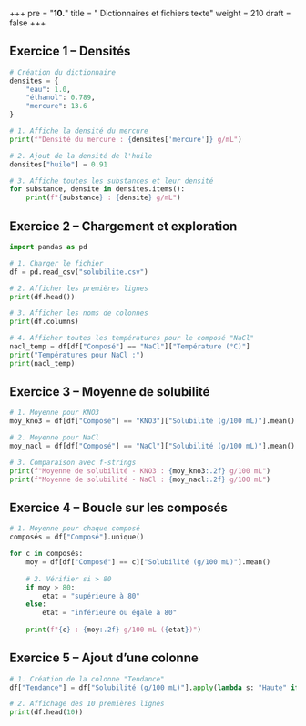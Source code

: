 +++
pre = "<b>10.</b>"
title = " Dictionnaires et fichiers texte"
weight = 210
draft = false
+++


## Exercice 1 – Densités

```python
# Création du dictionnaire
densites = {
    "eau": 1.0,
    "éthanol": 0.789,
    "mercure": 13.6
}

# 1. Affiche la densité du mercure
print(f"Densité du mercure : {densites['mercure']} g/mL")

# 2. Ajout de la densité de l'huile
densites["huile"] = 0.91

# 3. Affiche toutes les substances et leur densité
for substance, densite in densites.items():
    print(f"{substance} : {densite} g/mL")
```


## Exercice 2 – Chargement et exploration

```python
import pandas as pd

# 1. Charger le fichier
df = pd.read_csv("solubilite.csv")

# 2. Afficher les premières lignes
print(df.head())

# 3. Afficher les noms de colonnes
print(df.columns)

# 4. Afficher toutes les températures pour le composé "NaCl"
nacl_temp = df[df["Composé"] == "NaCl"]["Température (°C)"]
print("Températures pour NaCl :")
print(nacl_temp)
```


## Exercice 3 – Moyenne de solubilité

```python
# 1. Moyenne pour KNO3
moy_kno3 = df[df["Composé"] == "KNO3"]["Solubilité (g/100 mL)"].mean()

# 2. Moyenne pour NaCl
moy_nacl = df[df["Composé"] == "NaCl"]["Solubilité (g/100 mL)"].mean()

# 3. Comparaison avec f-strings
print(f"Moyenne de solubilité - KNO3 : {moy_kno3:.2f} g/100 mL")
print(f"Moyenne de solubilité - NaCl : {moy_nacl:.2f} g/100 mL")
```


## Exercice 4 – Boucle sur les composés

```python
# 1. Moyenne pour chaque composé
composés = df["Composé"].unique()

for c in composés:
    moy = df[df["Composé"] == c]["Solubilité (g/100 mL)"].mean()
    
    # 2. Vérifier si > 80
    if moy > 80:
        etat = "supérieure à 80"
    else:
        etat = "inférieure ou égale à 80"
        
    print(f"{c} : {moy:.2f} g/100 mL ({etat})")
```


## Exercice 5 – Ajout d’une colonne

```python
# 1. Création de la colonne "Tendance"
df["Tendance"] = df["Solubilité (g/100 mL)"].apply(lambda s: "Haute" if s > 80 else "Faible")

# 2. Affichage des 10 premières lignes
print(df.head(10))
```



